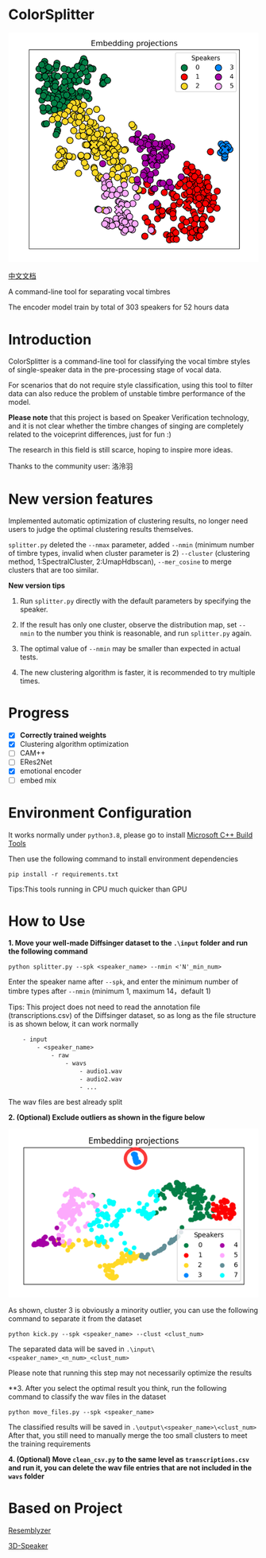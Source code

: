 # ColorSplitter

![result](IMG/20240102162212.png)

[中文文档](README_CN.md)

A command-line tool for separating vocal timbres

The encoder model train by total of 303 speakers for 52 hours data 

# Introduction

ColorSplitter is a command-line tool for classifying the vocal timbre styles of single-speaker data in the pre-processing stage of vocal data.

For scenarios that do not require style classification, using this tool to filter data can also reduce the problem of unstable timbre performance of the model.

**Please note** that this project is based on Speaker Verification technology, and it is not clear whether the timbre changes of singing are completely related to the voiceprint differences, just for fun :)

The research in this field is still scarce, hoping to inspire more ideas.

Thanks to the community user: 洛泠羽

# New version features

Implemented automatic optimization of clustering results, no longer need users to judge the optimal clustering results themselves.

`splitter.py` deleted the `--nmax` parameter, added `--nmin` (minimum number of timbre types, invalid when cluster parameter is 2) `--cluster` (clustering method, 1:SpectralCluster, 2:UmapHdbscan), `--mer_cosine` to merge clusters that are too similar.

**New version tips**

1. Run `splitter.py` directly with the default parameters by specifying the speaker.

2. If the result has only one cluster, observe the distribution map, set `--nmin` to the number you think is reasonable, and run `splitter.py` again.

3. The optimal value of `--nmin` may be smaller than expected in actual tests.

4. The new clustering algorithm is faster, it is recommended to try multiple times.

# Progress

- [x] **Correctly trained weights**
- [x] Clustering algorithm optimization
- [ ] CAM++
- [ ] ERes2Net
- [x] emotional encoder
- [ ] embed mix

# Environment Configuration

It works normally under `python3.8`, please go to install [Microsoft C++ Build Tools](https://visualstudio.microsoft.com/visual-cpp-build-tools/)

Then use the following command to install environment dependencies

```
pip install -r requirements.txt
```

Tips:This tools running in CPU much quicker than GPU

# How to Use

**1. Move your well-made Diffsinger dataset to the `.\input` folder and run the following command**

```
python splitter.py --spk <speaker_name> --nmin <'N'_min_num>
```

Enter the speaker name after `--spk`, and enter the minimum number of timbre types after `--nmin` (minimum 1, maximum 14，default 1)

Tips: This project does not need to read the annotation file (transcriptions.csv) of the Diffsinger dataset, so as long as the file structure is as shown below, it can work normally
```
    - input
        - <speaker_name>
            - raw
                - wavs
                    - audio1.wav
                    - audio2.wav
                    - ...
```
The wav files are best already split

**2. (Optional) Exclude outliers as shown in the figure below**

![kick](IMG/{68AAFB0D-E298-4087-B041-3593260314AC}.png)

As shown, cluster 3 is obviously a minority outlier, you can use the following command to separate it from the dataset
```
python kick.py --spk <speaker_name> --clust <clust_num>
```
The separated data will be saved in `.\input\<speaker_name>_<n_num>_<clust_num>`

Please note that running this step may not necessarily optimize the results

**3. After you select the optimal result you think, run the following command to classify the wav files in the dataset
```
python move_files.py --spk <speaker_name>
```
The classified results will be saved in `.\output\<speaker_name>\<clust_num>`
After that, you still need to manually merge the too small clusters to meet the training requirements


**4. (Optional) Move `clean_csv.py` to the same level as `transcriptions.csv` and run it, you can delete the wav file entries that are not included in the `wavs` folder**


# Based on Project

[Resemblyzer](https://github.com/resemble-ai/Resemblyzer/)

[3D-Speaker](https://github.com/alibaba-damo-academy/3D-Speaker/)
